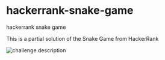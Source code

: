 # hackerrank-snake-game
hackerrank snake game

This is a partial solution of the Snake Game from HackerRank

![challenge description](/challengedes.png)
